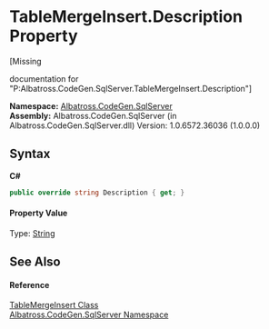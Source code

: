 # TableMergeInsert.Description Property 
 

\[Missing <summary> documentation for "P:Albatross.CodeGen.SqlServer.TableMergeInsert.Description"\]

**Namespace:**&nbsp;<a href="9727DDEC">Albatross.CodeGen.SqlServer</a><br />**Assembly:**&nbsp;Albatross.CodeGen.SqlServer (in Albatross.CodeGen.SqlServer.dll) Version: 1.0.6572.36036 (1.0.0.0)

## Syntax

**C#**<br />
``` C#
public override string Description { get; }
```


#### Property Value
Type: <a href="http://msdn2.microsoft.com/en-us/library/s1wwdcbf" target="_blank">String</a>

## See Also


#### Reference
<a href="79750106">TableMergeInsert Class</a><br /><a href="9727DDEC">Albatross.CodeGen.SqlServer Namespace</a><br />